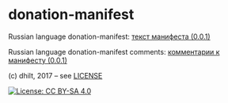 
# donation-manifest

Russian language donation-manifest: [текст манифеста (0.0.1)](https://github.com/dhilt/donation-manifest/blob/master/donation-manifest-ru.md)

Russian language donation-manifest comments: [комментарии к манифесту (0.0.1)](https://github.com/dhilt/donation-manifest/blob/master/donation-manifest-comments-ru.md)


(c) dhilt, 2017 – see [LICENSE](https://github.com/dhilt/donation-manifest/blob/master/LICENSE.md)

[![License: CC BY-SA 4.0](https://img.shields.io/badge/License-CC%20BY--SA%204.0-lightgrey.svg)](http://creativecommons.org/licenses/by-sa/4.0/) 
